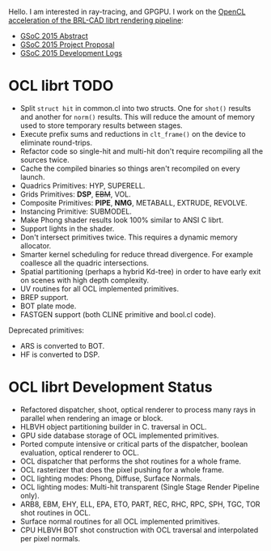 Hello. I am interested in ray-tracing, and GPGPU. I work on the [OpenCL
acceleration of the BRL-CAD librt rendering
pipeline](User:Vasco.costa/GSoC15/logs.md):

-   [GSoC 2015
    Abstract](https://www.google-melange.com/gsoc/project/details/google/gsoc2015/vasc/5657382461898752)
-   [GSoC 2015 Project
    Proposal](User:vasco.costa/GSoC15/proposal.md)
-   [GSoC 2015 Development
    Logs](User:vasco.costa/GSoC15/logs.md)

# OCL librt TODO

-   Split `struct hit` in common.cl into two structs. One for `shot()`
    results and another for `norm()` results. This will reduce the
    amount of memory used to store temporary results between stages.
-   Execute prefix sums and reductions in `clt_frame()` on the device to
    eliminate round-trips.
-   Refactor code so single-hit and multi-hit don't require recompiling
    all the sources twice.
-   Cache the compiled binaries so things aren't recompiled on every
    launch.
-   Quadrics Primitives: HYP, SUPERELL.
-   Grids Primitives: **DSP**, <s>EBM</s>, VOL.
-   Composite Primitives: **PIPE**, **NMG**, METABALL, EXTRUDE, REVOLVE.
-   Instancing Primitive: SUBMODEL.
-   Make Phong shader results look 100% similar to ANSI C librt.
-   Support lights in the shader.
-   Don't intersect primitives twice. This requires a dynamic memory
    allocator.
-   Smarter kernel scheduling for reduce thread divergence. For example
    coallesce all the quadric intersections.
-   Spatial partitioning (perhaps a hybrid Kd-tree) in order to have
    early exit on scenes with high depth complexity.
-   UV routines for all OCL implemented primitives.
-   BREP support.
-   BOT plate mode.
-   FASTGEN support (both CLINE primitive and bool.cl code).

Deprecated primitives:

-   ARS is converted to BOT.
-   HF is converted to DSP.

# OCL librt Development Status

-   Refactored dispatcher, shoot, optical renderer to process many rays
    in parallel when rendering an image or block.
-   HLBVH object partitioning builder in C. traversal in OCL.
-   GPU side database storage of OCL implemented primitives.
-   Ported compute intensive or critical parts of the dispatcher,
    boolean evaluation, optical renderer to OCL.
-   OCL dispatcher that performs the shot routines for a whole frame.
-   OCL rasterizer that does the pixel pushing for a whole frame.
-   OCL lighting modes: Phong, Diffuse, Surface Normals.
-   OCL lighting modes: Multi-hit transparent (Single Stage Render
    Pipeline only).
-   ARB8, EBM, EHY, ELL, EPA, ETO, PART, REC, RHC, RPC, SPH, TGC, TOR
    shot routines in OCL.
-   Surface normal routines for all OCL implemented primitives.
-   CPU HLBVH BOT shot construction with OCL traversal and interpolated
    per pixel normals.
